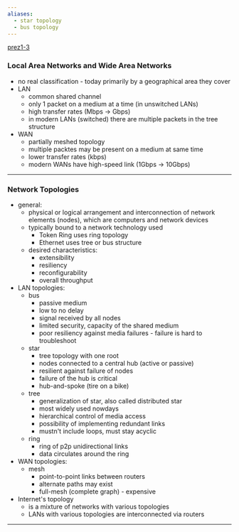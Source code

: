 ```yaml
---
aliases:
  - star topology
  - bus topology
---
```


[prez1-3](https://lms.vsb.cz/pluginfile.php/2310316/course/section/2805839/LAN-WAN-topologies.pdf)
### Local Area Networks and Wide Area Networks

- no real classification - today primarily by a geographical area they cover
- LAN
	- common shared channel 
	- only 1 packet on a medium at a time (in unswitched LANs)
	- high transfer rates (Mbps -> Gbps)
	- in modern LANs (switched) there are multiple packets in the tree structure
- WAN
	- partially meshed topology
	- multiple packtes may be present on a medium at same time
	- lower transfer rates (kbps)
	- modern WANs have high-speed link (1Gbps -> 10Gbps)
---
### Network Topologies
- general:
	- physical or logical arrangement and interconnection of network elements (nodes), which are computers and network devices
	- typically bound to a network technology used
		- Token Ring uses ring topology
		- Ethernet uses tree or bus structure
	- desired characteristics:
		- extensibility
		- resiliency
		- reconfigurability
		- overall throughput
- LAN topologies:
	- bus
		- passive medium
		- low to no delay
		- signal received by all nodes
		- limited security, capacity of the shared medium
		- poor resiliency against media failures - failure is hard to troubleshoot
	- star
		- tree topology with one root
		- nodes connected to a central hub (active or passive)
		- resilient against failure of nodes
		- failure of the hub is critical
		- hub-and-spoke (tire on a bike)
	- tree
		- generalization of star, also called distributed star
		- most widely used nowdays
		- hierarchical control of media access
		- possibility of implementing redundant links
		- mustn't include loops, must stay acyclic
	- ring
		- ring of p2p unidirectional links
		- data circulates around the ring
- WAN topologies:
	- mesh
		- point-to-point links between routers
		- alternate paths may exist
		- full-mesh (complete graph) - expensive
- Internet's topology
	- is a mixture of networks with various topologies
	- LANs with various topologies are interconnected via routers
---


